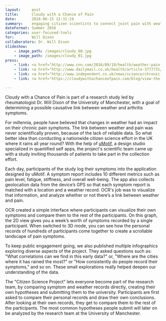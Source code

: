 ```yaml
---
layout:     post
title:      Cloudy with a Chance of Pain
date:       2016-06-15 12:31:19
summary:    engaging citizen scientists to connect joint pain with weather conditions
dateFormat: Summer 2016
categories: user-focused-tools
for:        Will Dixon
collaborators: Dr. Will Dixon
slideshow:
    - image_path: /images/cloudy_00.jpg
    - image_path: /images/cloudy_01.jpg
press:
    - link: <a href="http://www.cnn.com/2016/09/19/health/weather-pain-link/" target="_blank">CNN</a>
    - link: <a href="http://www.dailymail.co.uk/health/article-3777731/Cloudy-chance-pain-Wet-weather-lack-sunshine-DOES-make-chronic-pain-worse.html" target="_blank">Daily Mail</a>
    - link: <a href="http://www.independent.co.uk/news/science/chronic-pain-arthritis-pressure-sunshine-sunlight-rain-makes-worse-manchester-university-cloudy-with-a7229151.html" target="_blank">Independent</a>
    - link: <a href="https://cloudywithachanceofpain.com/blog/view-the-results-of-our-preliminary-analysis-in" target="_blank">University of Manchester</a>

---
```


Cloudy with a Chance of Pain is part of a research study led by rheumatologist Dr. Will Dixon of the University of Manchester, with a goal of determining a possible causative link between weather and arthritis symptoms.

For millennia, people have believed that changes in weather had an impact on their chronic pain symptoms. The link between weather and pain was never scientifically proven, because of the lack of reliable data. So what better idea than conducting a nationwide citizen science effort in the UK where it rains all year round? With the help of <a href="https://www.umotif.com/" target="_blank">uMotif</a>, a design studio specialized in quantified self apps, the project's scientific team came up with a study inviting thousands of patients to take part in the collection effort.

Each day, participants of the study log their symptoms into the application designed by uMotif. A symptom report includes 10 different metrics such as pain level, fatigue, stiffness, and overall well-being. The app also collects geolocation data from the device’s GPS so that each symptom report is matched with a location and a weather record. OCR's job was to visualize that information, and analyze whether or not there’s a link between weather and pain.

OCR created a simple interface where participants can visualize their own symptoms and compare them to the rest of the participants. On this graph, the 2D view gives you a week’s worth of symptoms recorded by a single participant. When switched to 3D mode, you can see how the personal records of hundreds of participants come together to create a scrollable landscape of pain symptoms.

To keep public engagement going, we also published multiple infographics exploring diverse aspects of the project. They asked questions such as: "What correlations can we find in this early data?" or, "Where are the cities where it has rained the most?" or "How consistently do people record their symptoms," and so on. These small explorations really helped deepen our understanding of the data.

The "Citizen Science Project" lets everyone become part of the research team, by comparing symptom and weather records directly, creating their own hypotheses and submitting them to the university. Participants are first asked to compare their personal records and draw their own conclusions. After looking at their own records, they get to compare them to the rest of the participants. The most common hypotheses people submit will later on be analyzed by the research team at the University of Manchester. 

